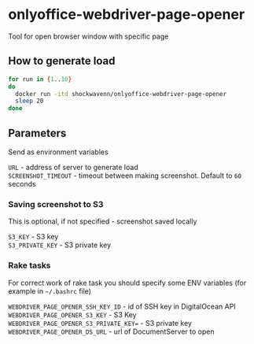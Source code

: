 # onlyoffice-webdriver-page-opener

Tool for open browser window with specific page

## How to generate load

```bash
for run in {1..10}
do
  docker run -itd shockwavenn/onlyoffice-webdriver-page-opener
  sleep 20
done
```

## Parameters

Send as environment variables

`URL` - address of server to generate load  
`SCREENSHOT_TIMEOUT` - timeout between making screenshot.
Default to `60` seconds

### Saving screenshot to S3

This is optional, if not specified - screenshot saved locally

`S3_KEY` - S3 key  
`S3_PRIVATE_KEY` - S3 private key

### Rake tasks

For correct work of rake task you should specify 
some ENV variables (for example in `~/.bashrc` file)

`WEBDRIVER_PAGE_OPENER_SSH_KEY_ID` - id of SSH key in DigitalOcean API  
`WEBDRIVER_PAGE_OPENER_S3_KEY` - S3 Key  
`WEBDRIVER_PAGE_OPENER_S3_PRIVATE_KEY=` - S3 private key  
`WEBDRIVER_PAGE_OPENER_DS_URL` - url of DocumentServer to open   
